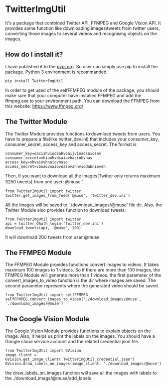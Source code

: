 # TwitterImgUtil
It's a package that combined Twitter API, FFMPEG and Google Vision API. It provides some function like downloading images\tweets from twitter users, converting those images to several videos and recognising objects on the images.
## How do I install it?
I have published it to the [pypi.org](https://pypi.org/project/TwitterImgUtil/#description). So user can simply use pip to install the package. Python 3 environment is recommanded.
```
pip install TwitterImgUtil
```
In order to get used of the selfFFMPEG module of the package, you should make sure that your computer have installed FFMPEG and add the ffmpeg.exe to your environment path.
You can download the FFMPEG from this website: https://www.ffmpeg.org/
## The Twitter Module
The Twitter Module provides functions to download tweets from users. You have to prepare a file(like twitter_dev.ini) that includes your consumer_key, consumer_secret, access_key and access_secret. The format is
```
consumer_key=oacishviodsahvoaijvioadsaiosnv
consumer_secret=vhiaohvdsaiovhasiobvnas
access_key=nhvaiovhnaiovnaso
access_secret=vbnaovnaiovnasovahnviodabnioveh
```
Then, if you want to download all the images(Twitter only returns maximum 3250 tweets) from one user: @muse：
```
from TwitterImgUtil import twitter
twitter.get_images_from_feed('@muse', 'twitter_dev.ini')
```
All the images will be saved to './download_images/@muse' file dir.
Also, the Twitter Module also provides function to download tweets:
```
from TwitterImgUtil import twitter
api = twitter_OAuth_login('twitter_dev.ini')
download_tweets(api, '@muse', 200)
```
It will download 200 tweets from user @muse
## The FFMPEG Module
The FFMPEG Module provides functions convert images to videos. It takes maximum 100 images to 1 videos. So if there are more than 100 images, the FFMPEG Module will generate more than 1 videos.
the first parameter of the convert_images_to_video function is the dir where images are saved. The second parameter represents where the generated video should be saved.
```
from TwitterImgUtil import selfFFMPEG
selfFFMPEG.convert_images_to_video('./download_images/@muse', './download_images/@muse')
```
## The Google Vision Module
The Google Vision Module provides functions to explain objects on the image. Also, it helps us print the labels on the images.
You should have a Google cloud service account and the related credential json file.
```
from TwitterImgUtil import GVision
image_client = GVision.get_image_client('TwitterImgUtil_credential.json')
GVision.draw_labels_on_images(image_client, './download_images/@muse')
```
the draw_labels_on_images function will save all the images with labels to the ./download_imags/@muse/add_labels
